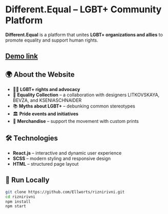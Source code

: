 # Different.Equal – LGBT+ Community Platform  

**Different.Equal** is a platform that unites **LGBT+ organizations and allies** to promote equality and support human rights.  

## [Demo link](https://ellworts.github.io/riznirivni/)

## 🌍 About the Website  
- 🏳️‍🌈 **LGBT+ rights and advocacy**  
- 👕 **Equality Collection** – a collaboration with designers LITKOVSKAYA, BEVZA, and KSENIASCHNAIDER  
- 📚 **Myths about LGBT+** – debunking common stereotypes  
- 🏛 **Pride events and initiatives**  
- 🎨 **Merchandise** – support the movement with custom prints  

## 🛠 Technologies  
- **React.js** – interactive and dynamic user experience  
- **SCSS** – modern styling and responsive design  
- **HTML** – structured page layout  

## 🚀 Run Locally  
```bash
git clone https://github.com/Ellworts/riznirivni.git  
cd riznirivni
npm install  
npm start  
